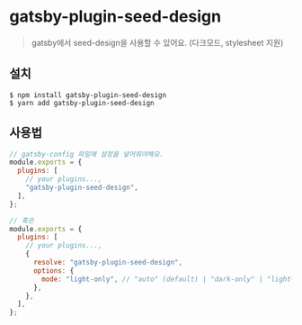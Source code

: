 # gatsby-plugin-seed-design

> gatsby에서 seed-design을 사용할 수 있어요. (다크모드, stylesheet 지원)

## 설치

```console
$ npm install gatsby-plugin-seed-design
$ yarn add gatsby-plugin-seed-design
```

## 사용법

```js
// gatsby-config 파일에 설정을 넣어줘야해요.
module.exports = {
  plugins: [
    // your plugins...,
    "gatsby-plugin-seed-design",
  ],
};

// 혹은
module.exports = {
  plugins: [
    // your plugins...,
    {
      resolve: "gatsby-plugin-seed-design",
      options: {
        mode: "light-only", // "auto" (default) | "dark-only" | "light-only"
      },
    },
  ],
};
```
